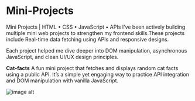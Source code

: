# Mini-Projects
 Mini Projects  | HTML • CSS • JavaScript • APIs
I’ve been actively building multiple mini web projects to strengthen my frontend skills.These projects include Real-time data fetching using APIs and responsive designs.

Each project helped me dive deeper into DOM manipulation, asynchronous JavaScript, and clean UI/UX design principles.

<b>Cat-facts</b>
A fun mini project that fetches and displays random cat facts using a public API. It’s a simple yet engaging way to practice API integration and DOM manipulation with vanilla JavaScript.

![image alt](https://github.com/BinaySharma25/Mini-Projects/blob/main/Cat-Facts/Cat-facts.png?raw=true)
